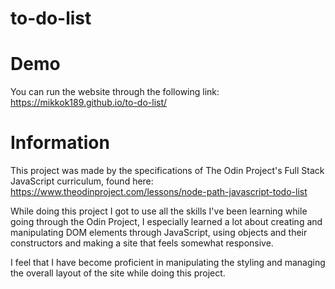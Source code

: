 # to-do-list

# Demo

You can run the website through the following link:
https://mikkok189.github.io/to-do-list/

# Information

This project was made by the specifications of The Odin Project's
Full Stack JavaScript curriculum, found here: https://www.theodinproject.com/lessons/node-path-javascript-todo-list

While doing this project I got to use all the skills I've been learning while going through the Odin Project, I especially learned a lot about creating and manipulating DOM elements through JavaScript, using objects and their constructors and making a site that feels somewhat responsive.

I feel that I have become proficient in manipulating the styling and managing the overall layout of the site while doing this project.
